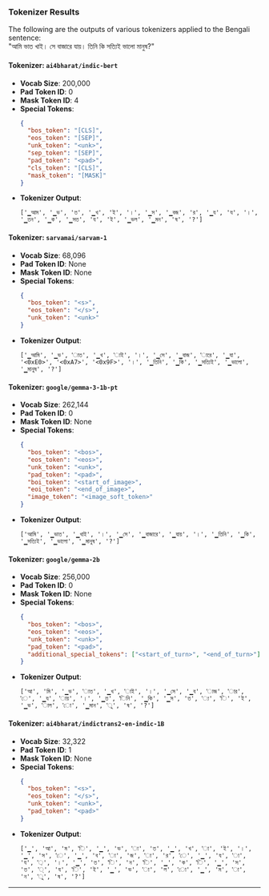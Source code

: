 ### Tokenizer Results

The following are the outputs of various tokenizers applied to the Bengali sentence:  
"আমি ভাত খাই। সে বাজারে যায়। তিনি কি সত্যিই ভালো মানুষ?"

#### Tokenizer: `ai4bharat/indic-bert`
- **Vocab Size**: 200,000
- **Pad Token ID**: 0
- **Mask Token ID**: 4
- **Special Tokens**:  
  ```json
  {
    "bos_token": "[CLS]",
    "eos_token": "[SEP]",
    "unk_token": "<unk>",
    "sep_token": "[SEP]",
    "pad_token": "<pad>",
    "cls_token": "[CLS]",
    "mask_token": "[MASK]"
  }
  ```
- **Tokenizer Output**:  
  ```
  ['▁আম', '▁ভ', 'ত', '▁খ', 'ই', '।', '▁স', '▁বজ', 'র', '▁য', 'য', '।', '▁তন', '▁ক', '▁সত', 'য', 'ই', '▁ভল', '▁মন', 'ষ', '?']
  ```

#### Tokenizer: `sarvamai/sarvam-1`
- **Vocab Size**: 68,096
- **Pad Token ID**: None
- **Mask Token ID**: None
- **Special Tokens**:  
  ```json
  {
    "bos_token": "<s>",
    "eos_token": "</s>",
    "unk_token": "<unk>"
  }
  ```
- **Tokenizer Output**:  
  ```
  ['▁আমি', '▁ভ', 'াত', '▁খ', 'াই', '।', '▁সে', '▁বাজ', 'ারে', '▁যা', '<0xE0>', '<0xA7>', '<0x9F>', '।', '▁তিনি', '▁কি', '▁সত্যিই', '▁ভালো', '▁মানুষ', '?']
  ```

#### Tokenizer: `google/gemma-3-1b-pt`
- **Vocab Size**: 262,144
- **Pad Token ID**: 0
- **Mask Token ID**: None
- **Special Tokens**:  
  ```json
  {
    "bos_token": "<bos>",
    "eos_token": "<eos>",
    "unk_token": "<unk>",
    "pad_token": "<pad>",
    "boi_token": "<start_of_image>",
    "eoi_token": "<end_of_image>",
    "image_token": "<image_soft_token>"
  }
  ```
- **Tokenizer Output**:  
  ```
  ['আমি', '▁ভাত', '▁খাই', '।', '▁সে', '▁বাজারে', '▁যায়', '।', '▁তিনি', '▁কি', '▁সত্যিই', '▁ভালো', '▁মানুষ', '?']
  ```

#### Tokenizer: `google/gemma-2b`
- **Vocab Size**: 256,000
- **Pad Token ID**: 0
- **Mask Token ID**: None
- **Special Tokens**:  
  ```json
  {
    "bos_token": "<bos>",
    "eos_token": "<eos>",
    "unk_token": "<unk>",
    "pad_token": "<pad>",
    "additional_special_tokens": ["<start_of_turn>", "<end_of_turn>"]
  }
  ```
- **Tokenizer Output**:  
  ```
  ['আ', 'মি', '▁ভ', 'াত', '▁খ', 'াই', '।', '▁সে', '▁ব', 'াজ', 'ার', 'ে', '▁য', 'ায়', '।', '▁ত', 'িনি', '▁কি', '▁স', 'ত', '্য', 'ি', 'ই', '▁ভ', 'াল', 'ো', '▁মান', 'ু', 'ষ', '?']
  ```

#### Tokenizer: `ai4bharat/indictrans2-en-indic-1B`
- **Vocab Size**: 32,322
- **Pad Token ID**: 1
- **Mask Token ID**: None
- **Special Tokens**:  
  ```json
  {
    "bos_token": "<s>",
    "eos_token": "</s>",
    "unk_token": "<unk>",
    "pad_token": "<pad>"
  }
  ```
- **Tokenizer Output**:  
  ```
  ['▁', 'আ', 'ম', 'ি', '▁', 'ভ', 'া', 'ত', '▁', 'খ', 'া', 'ই', '।', '▁', 'স', 'ে', '▁', 'ব', 'া', 'জ', 'া', 'র', 'ে', '▁', 'য', 'া', 'য', '়', '।', '▁', 'ত', 'ি', 'ন', 'ি', '▁', 'ক', 'ি', '▁', 'স', 'ত', '্', 'য', 'ি', 'ই', '▁', 'ভ', 'া', 'ল', 'ো', '▁', 'ম', 'া', 'ন', 'ু', 'ষ', '?']
  ```

---
